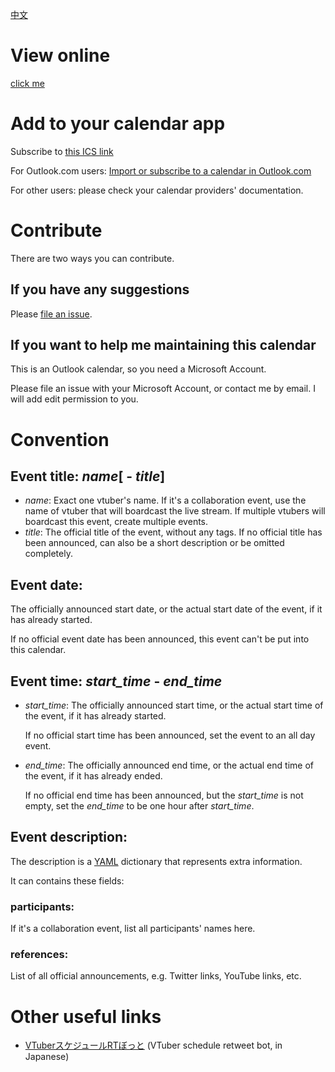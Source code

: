 [中文](README.zh-Hans.md)

# View online

[click me](https://outlook.live.com/owa//calendar/00000000-0000-0000-0000-000000000000/ebe488fe-d22e-4d53-8db6-249d726f30b0/cid-3B22DB901DF4622D/index.html)

# Add to your calendar app

Subscribe to [this ICS link](https://outlook.live.com/owa//calendar/00000000-0000-0000-0000-000000000000/ebe488fe-d22e-4d53-8db6-249d726f30b0/cid-3B22DB901DF4622D/calendar.ics)

For Outlook.com users: [Import or subscribe to a calendar in Outlook.com](https://support.office.com/en-us/article/import-or-subscribe-to-a-calendar-in-outlook-com-cff1429c-5af6-41ec-a5b4-74f2c278e98c)

For other users: please check your calendar providers' documentation.

# Contribute

There are two ways you can contribute.

## If you have any suggestions

Please [file an issue](https://github.com/yume-chan/vtuber-calendar/issues/new/choose).

## If you want to help me maintaining this calendar

This is an Outlook calendar, so you need a Microsoft Account.

Please file an issue with your Microsoft Account, or contact me by email. I will add edit permission to you.

# Convention

## Event title: *name*\[ - *title*]
* *name*: Exact one vtuber's name.
  If it's a collaboration event, use the name of vtuber that will boardcast the live stream.
  If multiple vtubers will boardcast this event, create multiple events.
* *title*: The official title of the event, without any tags.
  If no official title has been announced, can also be a short description or be omitted completely.

## Event date:
The officially announced start date, or the actual start date of the event, if it has already started.

If no official event date has been announced, this event can't be put into this calendar.

## Event time: *start_time* - *end_time*
* *start_time*: The officially announced start time, or the actual start time of the event, if it has already started.

  If no official start time has been announced, set the event to an all day event.
* *end_time*: The officially announced end time, or the actual end time of the event, if it has already ended.

  If no official end time has been announced, but the *start_time* is not empty, set the *end_time* to be one hour after *start_time*.

## Event description:

The description is a [YAML](https://docs.ansible.com/ansible/latest/reference_appendices/YAMLSyntax.html) dictionary that represents extra information.

It can contains these fields:

### participants:

If it's a collaboration event, list all participants' names here.

### references:

List of all official announcements, e.g. Twitter links, YouTube links, etc.

# Other useful links

* [VTuberスケジュールRTぼっと](https://twitter.com/vtuber_schedule) (VTuber schedule retweet bot, in Japanese)
